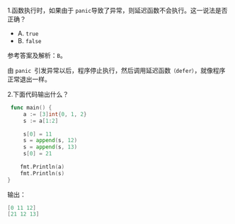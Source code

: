 1.函数执行时，如果由于 `panic`导致了异常，则延迟函数不会执行。这一说法是否正确？

- A. `true`
- B. `false`

参考答案及解析：`B`。

由 `panic `引发异常以后，程序停止执行，然后调用延迟函数`（defer）`，就像程序正常退出一样。

2.下面代码输出什么？

```go
 func main() {
     a := [3]int{0, 1, 2}
     s := a[1:2]
 
     s[0] = 11
     s = append(s, 12)
     s = append(s, 13)
     s[0] = 21
 
    fmt.Println(a)
    fmt.Println(s)
}
```

输出：

```go
[0 11 12]
[21 12 13]
```

